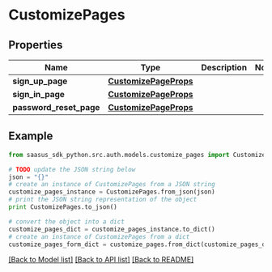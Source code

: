 # CustomizePages


## Properties
Name | Type | Description | Notes
------------ | ------------- | ------------- | -------------
**sign_up_page** | [**CustomizePageProps**](CustomizePageProps.md) |  | 
**sign_in_page** | [**CustomizePageProps**](CustomizePageProps.md) |  | 
**password_reset_page** | [**CustomizePageProps**](CustomizePageProps.md) |  | 

## Example

```python
from saasus_sdk_python.src.auth.models.customize_pages import CustomizePages

# TODO update the JSON string below
json = "{}"
# create an instance of CustomizePages from a JSON string
customize_pages_instance = CustomizePages.from_json(json)
# print the JSON string representation of the object
print CustomizePages.to_json()

# convert the object into a dict
customize_pages_dict = customize_pages_instance.to_dict()
# create an instance of CustomizePages from a dict
customize_pages_form_dict = customize_pages.from_dict(customize_pages_dict)
```
[[Back to Model list]](../README.md#documentation-for-models) [[Back to API list]](../README.md#documentation-for-api-endpoints) [[Back to README]](../README.md)


